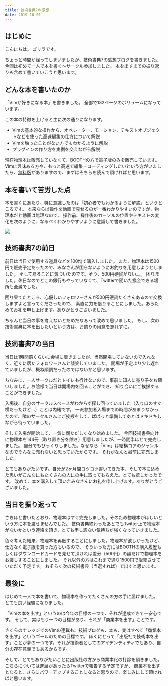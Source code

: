 ```yaml
---
title: 技術書典7の感想
date: 2019-10-01
---
```


## はじめに
こんにちは。
ゴリラです。

ちょっと時間が経ってしまいましたが、技術書典7の感想ブログを書きました。
今回は初めて一人で本を書く〜サークル参加しました。
本を出すまでの振り返りも含めて書いていこうと思います。

## どんな本を書いたのか
「Vimが好きになる本」を書きました。
全部で132ページのボリュームになっています。

この本の特徴を上げると主に次の通りになります。

- Vimの基本的な操作から、オペレーター、モーション、テキストオブジェクトなどを使った高速編集の仕方について解説
- Vimを触ったことがない方でもわかるように解説
- プラグインの作り方を実例を交えながら解説

現在物理本は販売していなくて、[BOOTH](https://gorilla0513.booth.pm/items/1513974)の方で電子版のみを販売しています。
Vimに興味ある方や、もっと高速で編集・コーディングしたいという方がいましたら、[無料版](https://gorilla0513.booth.pm/items/1514005)がありますので、まずはそちらを読んで頂ければと思います。

## 本を書いて苦労した点
本を書くにあたり、特に意識したのは「初心者でもわかるように解説」というところです。
本来ならば操作を動画で見せるのが一番わかりやすいのですが、物理本だと動画は無理なので、
操作前、操作後のカーソルの位置やテキストの変化を次のように、なるべくわかりやすいように意識して書きました。

![](https://i.gyazo.com/3c76f447b54f439b8a87d069955e1109.png)

## 技術書典7の前日
前日は当日で使用する道具などを100均で購入しました。
また、物理本は1500円で販売予定だったので、みなさんが困らないようにお釣りを用意しようとしました。
そしてあることに気づいたのです。そう、500円硬貨がない。。。
困りました。休日なのでどこの銀行もやっていなくて、Twitterで聞いた換金できる場所も全滅でした。

困り果てたところ、心優しいフォロワーさんが500円硬貨たくさんあるので交換しますよと言ってくださったので、
素直に力を借りることにしました。あらためてお礼を申し上げます。ありがとうございました。

ちゃんと当日の事を考えないとだめだなぁって改めて思いました。
もし、次の技術書典に本を出したいという方は、お釣りの用意を忘れずに。

## 技術書典7の当日
当日は1時間前くらいに会場に着きましたが、当然開場していないので入れなく、近くに居たフォロワーさんと談笑していました。
開場が予定より少し遅れていましたが、概ね順調だったのではないかと思います。

ちなみに、一人サークルだとトイレも行けないので、事前に知人に売り子をお願いしました。お陰様で当日は開場内を回ることができ、
知り合いにご挨拶することができました。

入場後、自分のサークルスペースがわからず探し回っていました（入り口のすぐ横だったけど…）ことは内緒です。
一派参加者入場までの時間があまりなかったので、隣のサークルさんにご挨拶をして、ぱぱっと準備してあとはドキドキしながら待っていました。

そして入場が開始して、一気に慌ただしくなり始めました。
今回技術書典向けに物理本を144冊（取り置き分を除き）用意しましたが、一時間半ほどで完売しました。
自分でもびっくりしました。なぜなら「Vim」は結構コアのジャンルなのでそんなに売れないと思っていたからです。
それがなんと昼前に完売しました。

とてもありがたいです。自分が2ヶ月間コツコツ書いてきた本、そして本に込めた思いがこんなにもたくさんの人にの手に取ってもらえた。とても嬉しかったです。
改めて、本を購入して頂いたみなさんにお礼を申し上げます。ありがとうございました。

## 当日を振り返って
さきほど書いたとおり、物理本はすぐ完売しました。そのため物理本がほしいという方に本を渡せませんでした。
技術書典終わったあとでもTwitter上で物理本がないかという連絡を頂き、とても申し訳ない気持ちが強くなっていきました。

色々考えた結果、物理本を再販することにしました。物理本が欲しかったけど、仕方なく電子版を買った方もいるので、
そういった方にはBOOTHの購入履歴もしくはダウンロードカードを見せて頂ければ差分（500円）の額だけで物理本をお渡しすることにしました。
それ以外の方はこれまで通り1500円で販売させていただく予定です。
おそらく次の技術書典（当選すれば）で出すと思います。

## 最後に
はじめて一人で本を書いて、物理本を作ってたくさんの方の手に届けました。
とても良い経験になりました。

「Vimの本を出す」というのは今年の目標の一つで、それが達成できて一安心です。
そして、実はもう一つの目標があり、それが「商業本を出す」ことです。

さくらのナレッジでのVimの連載も、技術ブログも、本も、実はすべて「商業本を出す」というゴールのための目標です。
ぼくにとって「出版社で技術本を出す」ことが夢の一つです。それが技術者としてのアイデンティティでもあり、自分の存在意義でもあるからです。

そして、とてもありがたいことに出版社の方から商業本化の打診を頂きました。
こちらについては進展があったらTwitterで報告する予定ですが、
商業本を出すとなると、さらにパワーアップすることになると思うので、楽しみにして頂ければと思います。
